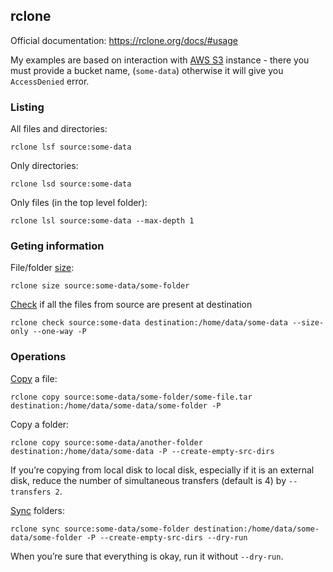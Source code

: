 ## rclone

Official documentation: https://rclone.org/docs/#usage

My examples are based on interaction with [AWS S3](https://aws.amazon.com/s3/) instance - there you must provide a bucket name, (`some-data`) otherwise it will give you `AccessDenied` error.

### Listing

All files and directories:

```
rclone lsf source:some-data
```

Only directories:

```
rclone lsd source:some-data
```

Only files (in the top level folder):

```
rclone lsl source:some-data --max-depth 1
```

### Geting information

File/folder [size](https://rclone.org/commands/rclone_size/):

```
rclone size source:some-data/some-folder
```

[Check](https://rclone.org/commands/rclone_check/) if all the files from source are present at destination

```
rclone check source:some-data destination:/home/data/some-data --size-only --one-way -P
```

### Operations

[Copy](https://rclone.org/commands/rclone_copy/) a file:

```
rclone copy source:some-data/some-folder/some-file.tar destination:/home/data/some-data/some-folder -P
```

Copy a folder:

```
rclone copy source:some-data/another-folder destination:/home/data/some-data -P --create-empty-src-dirs
```

If you’re copying from local disk to local disk, especially if it is an external disk, reduce the number of simultaneous transfers (default is 4) by `--transfers 2`.

[Sync](https://rclone.org/commands/rclone_sync/) folders:

```
rclone sync source:some-data/some-folder destination:/home/data/some-data/some-folder -P --create-empty-src-dirs --dry-run
```

When you’re sure that everything is okay, run it without `--dry-run`.

